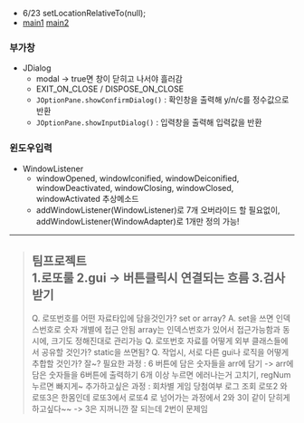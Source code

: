- 6/23 setLocationRelativeTo(null);
- [main1](../workspace/220628-01_anotherjframe/src/Main.java) [main2](../workspace/220628-01_anotherjframe/src/Main2.java)

### 부가창
- JDialog
  - modal -> true면 창이 닫히고 나서야 흘러감
  - EXIT_ON_CLOSE / DISPOSE_ON_CLOSE
  - `JOptionPane.showConfirmDialog()` : 확인창을 출력해 y/n/c를 정수값으로 반환 
  - `JOptionPane.showInputDialog()` : 입력창을 출력해 입력값을 반환

### 윈도우입력
- WindowListener
  - windowOpened, windowIconified, windowDeiconified,  
    windowDeactivated, windowClosing, windowClosed, windowActivated 추상메소드  
  - addWindowListener(WindowListener)로 7개 오버라이드 할 필요없이, addWindowListener(WindowAdapter)로 1개만 정의 가능!  
----
> 팀프로젝트  
> 1.로또룰 2.gui -> 버튼클릭시 연결되는 흐름 3.검사받기
> -----
> Q. 로또번호를 어떤 자료타입에 담을것인가? set or array? 
> A. set을 쓰면 인덱스번호로 숫자 개별에 접근 안됨 array는 인덱스번호가 있어서 접근가능함과 동시에, 크기도 정해진대로 관리가능
> Q. 로또번호 자료를 어떻게 외부 클래스들에서 공유할 것인가? static을 쓰면됨?
> Q. 작업시, 서로 다른 gui나 로직을 어떻게 추합할 것인가? 잘~?
> 필요한 과정 : 6 버튼에 담은 숫자들을 arr에 담기 -> arr에 담은 숫자들을 6버튼에 출력하기 
> 6개 이상 누르면 에러나는거 고치기, regNum누르면 빠지게~
> 추가하고싶은 과정 : 회차별 게임 당첨여부 로그 조회
> 로또2 와 로또3은 한몸인데 로또3에서 로또4 로 넘어가는 과정에서 2와 3이 같이 닫히게 하고싶다~~ -> 3은 지꺼니깐 잘 되는데 2번이 문제임

